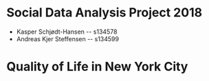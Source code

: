 # Social Data Analysis Project 2018
- Kasper Schjødt-Hansen -- s134578
- Andreas Kjer Steffensen -- s134599

# Quality of Life in New York City

